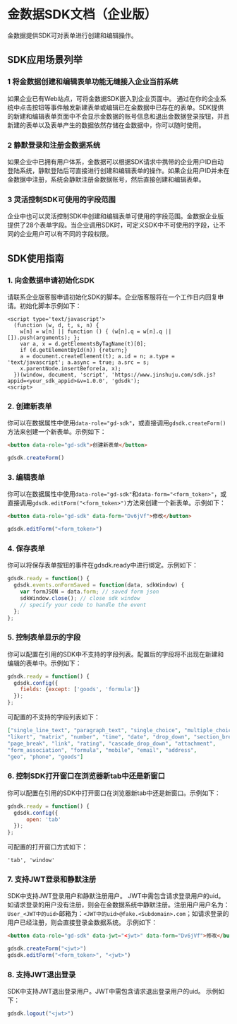 # 金数据SDK文档（企业版）

金数据提供SDK可对表单进行创建和编辑操作。

## SDK应用场景列举

### 1 将金数据创建和编辑表单功能无缝接入企业当前系统
如果企业已有Web站点，可将金数据SDK嵌入到企业页面中。 通过在你的企业系统中点击按钮等事件触发新建表单或编辑已在金数据中已存在的表单。SDK提供的新建和编辑表单页面中不会显示金数据的账号信息和退出金数据登录按钮，并且新建的表单以及表单产生的数据依然存储在金数据中，你可以随时使用。


### 2 静默登录和注册金数据系统
如果企业中已拥有用户体系，金数据可以根据SDK请求中携带的企业用户ID自动登陆系统，静默登陆后可直接进行创建和编辑表单的操作。如果企业用户ID并未在金数据中注册，系统会静默注册金数据账号，然后直接创建和编辑表单。


### 3 灵活控制SDK可使用的字段范围
企业中也可以灵活控制SDK中创建和编辑表单可使用的字段范围。金数据企业版提供了28个表单字段。当企业调用SDK时，可定义SDK中不可使用的字段，让不同的企业用户可以有不同的字段权限。



## SDK使用指南

### 1. 向金数据申请初始化SDK

请联系企业版客服申请初始化SDK的脚本。企业版客服将在一个工作日内回复申请。初始化脚本示例如下：

````
<script type='text/javascript'>
  (function (w, d, t, s, n) {
    w[n] = w[n] || function () { (w[n].q = w[n].q || []).push(arguments); };
    var a, x = d.getElementsByTagName(t)[0];
    if (d.getElementById(n)) {return;}
    a = document.createElement(t); a.id = n; a.type = 'text/javascript'; a.async = true; a.src = s;
    x.parentNode.insertBefore(a, x);
  })(window, document, 'script', 'https://www.jinshuju.com/sdk.js?appid=<your_sdk_appid>&v=1.0.0', 'gdsdk');
<script>
````

### 2. 创建新表单

你可以在数据属性中使用`data-role="gd-sdk"`，或直接调用`gdsdk.createForm()`方法来创建一个新表单。示例如下：

```html
<button data-role="gd-sdk">创建新表单</button>
```
  
```javascript
gdsdk.createForm()
```


### 3. 编辑表单

你可以在数据属性中使用`data-role="gd-sdk"`和`data-form="<form_token>"`，或直接调用`gdsdk.editForm("<form_token>")`方法来创建一个新表单。示例如下：

```html
<button data-role="gd-sdk" data-form="Dv6jVf">修改</button>
```
```javascript
gdsdk.editForm("<form_token>")
```


### 4. 保存表单

你可以将保存表单按钮的事件在gdsdk.ready中进行绑定。示例如下：

```javascript
gdsdk.ready = function() {
  gdsdk.events.onFormSaved = function(data, sdkWindow) {
    var formJSON = data.form; // saved form json
    sdkWindow.close(); // close sdk window
    // specify your code to handle the event
  };
};
```

### 5. 控制表单显示的字段

你可以配置在引用的SDK中不支持的字段列表。配置后的字段将不出现在新建和编辑的表单中。示例如下：

```javascript
gdsdk.ready = function() {
  gdsdk.config({
    fields: {except: ['goods', 'formula']}
  });
};
```

可配置的不支持的字段列表如下：

```json
["single_line_text", "paragraph_text", "single_choice", "multiple_choice", 
"likert", "matrix", "number", "time", "date", "drop_down", "section_break", 
"page_break", "link", "rating", "cascade_drop_down", "attachment", 
"form_association", "formula", "mobile", "email", "address", 
"geo", "phone", "goods"]
```

### 6. 控制SDK打开窗口在浏览器新tab中还是新窗口

你可以配置在引用的SDK中打开窗口在浏览器新tab中还是新窗口。示例如下：

```javascript
gdsdk.ready = function() {
  gdsdk.config({
      open: 'tab'
  });
};
```

可配置的打开窗口方式如下：

```
'tab', 'window'
```

### 7. 支持JWT登录和静默注册

SDK中支持JWT登录用户和静默注册用户。
JWT中需包含请求登录用户的uid。如请求登录的用户没有注册，则会在金数据系统中静默注册。注册用户用户名为：`User_<JWT中的uid>`邮箱为：`<JWT中的uid>@fake.<Subdomain>.com`；如请求登录的用户已经注册，则会直接登录金数据系统。
示例如下：

```html
<button data-role="gd-sdk" data-jwt="<jwt>" data-form="Dv6jVf">修改</button>
```
```javascript
gdsdk.createForm("<jwt>")
gdsdk.editForm("<form_token>", "<jwt>")
```

### 8. 支持JWT退出登录

SDK中支持JWT退出登录用户。JWT中需包含请求退出登录用户的uid。
示例如下：

```javascript
gdsdk.logout("<jwt>")
```



